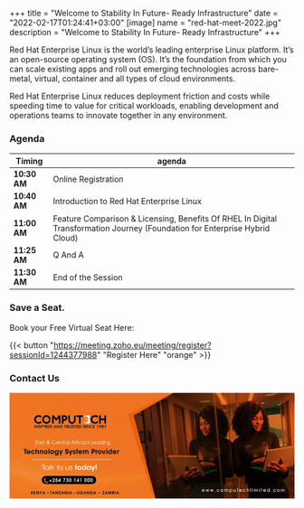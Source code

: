 +++
title = "Welcome to Stability In Future- Ready Infrastructure"
date = "2022-02-17T01:24:41+03:00"
[image]
  name = "red-hat-meet-2022.jpg"
  description = "Welcome to Stability In Future- Ready Infrastructure"
+++


Red Hat Enterprise Linux is the world’s leading enterprise Linux platform. It’s an open-source operating system (OS). It’s the foundation from which you can scale existing apps and roll out emerging technologies across bare-metal, virtual, container and all types of cloud environments.

Red Hat Enterprise Linux reduces deployment friction and costs while speeding time to value for critical workloads, enabling development and operations teams to innovate together in any environment.

### Agenda

| Timing | agenda |
|- |- |
| __10:30 AM__ | Online Registration |
| __10:40 AM__ | Introduction to Red Hat Enterprise Linux |
| __11:00 AM__ | Feature Comparison & Licensing, Benefits Of RHEL In Digital Transformation Journey (Foundation for Enterprise Hybrid Cloud) |
| __11:25 AM__ | Q And A |
| __11:30 AM__ | End of the Session |

### Save a Seat.

Book your Free Virtual Seat Here:

{{< button "https://meeting.zoho.eu/meeting/register?sessionId=1244377988" "Register Here" "orange" >}}

### Contact Us

[![](/images/computech-main-mage.jpg)](tel:+254730141000)
